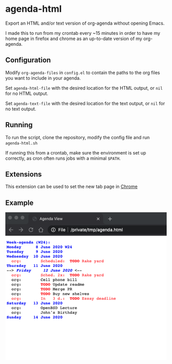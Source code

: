 # agenda-html

Export an HTML and/or text version of org-agenda without opening Emacs. 

I made this to run from my crontab every ~15 minutes in order to have my home page in firefox and chrome as an up-to-date version of my org-agenda.

## Configuration
Modify `org-agenda-files` in `config.el` to contain the paths to the org files you want to include in your agenda.

Set `agenda-html-file` with the desired location for the HTML output, or `nil` for no HTML output.

Set `agenda-text-file` with the desired location for the text output, or `nil` for no text output.

## Running

To run the script, clone the repository, modify the config file and run `agenda-html.sh`

If running this from a crontab, make sure the environment is set up correctly, as cron often runs jobs with a minimal `$PATH`.

## Extensions

This extension can be used to set the new tab page in [Chrome](https://chrome.google.com/webstore/detail/custom-new-tab-url/mmjbdbjnoablegbkcklggeknkfcjkjia)

## Example

![Example agenda export](example.png)

